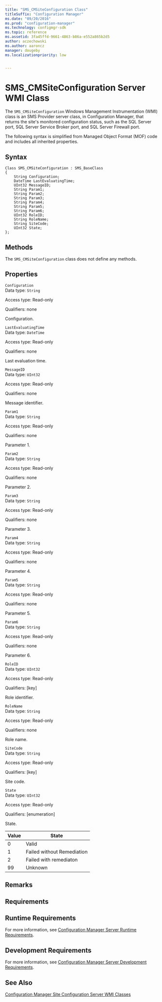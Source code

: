 ```yaml
---
title: "SMS_CMSiteConfiguration Class"
titleSuffix: "Configuration Manager"
ms.date: "09/20/2016"
ms.prod: "configuration-manager"
ms.technology: configmgr-sdk
ms.topic: reference
ms.assetid: 3fa45ffd-9661-4863-b86a-e552a865b2d5
author: aczechowski
ms.author: aaroncz
manager: dougebyms.localizationpriority: low


---
```

# SMS_CMSiteConfiguration Server WMI Class
The `SMS_CMSiteConfiguration` Windows Management Instrumentation (WMI) class is an SMS Provider server class, in Configuration Manager, that returns the site's monitored configuration status, such as the SQL Server port, SQL Server Service Broker port, and SQL Server Firewall port.  

 The following syntax is simplified from Managed Object Format (MOF) code and includes all inherited properties.  

## Syntax  

```  
Class SMS_CMSiteConfiguration : SMS_BaseClass  
{  
    String Configuration;  
    DateTime LastEvaluatingTime;  
    UInt32 MessageID;  
    String Param1;  
    String Param2;  
    String Param3;  
    String Param4;  
    String Param5;  
    String Param6;  
    UInt32 RoleID;  
    String RoleName;  
    String SiteCode;  
    UInt32 State;  
};  
```  

## Methods  
 The `SMS_CMSiteConfiguration` class does not define any methods.  

## Properties  
 `Configuration`  
 Data type: `String`  

 Access type: Read-only  

 Qualifiers: none  

 Configuration.   

 `LastEvaluatingTime`  
 Data type: `DateTime`  

 Access type: Read-only  

 Qualifiers: none  

 Last evaluation time.   

 `MessageID`  
 Data type: `UInt32`  

 Access type: Read-only  

 Qualifiers: none  

 Message identifier.   

 `Param1`  
 Data type: `String`  

 Access type: Read-only  

 Qualifiers: none  

 Parameter 1.   

 `Param2`  
 Data type: `String`  

 Access type: Read-only  

 Qualifiers: none  

 Parameter 2.   

 `Param3`  
 Data type: `String`  

 Access type: Read-only  

 Qualifiers: none  

 Parameter 3.   

 `Param4`  
 Data type: `String`  

 Access type: Read-only  

 Qualifiers: none  

 Parameter 4.   

 `Param5`  
 Data type: `String`  

 Access type: Read-only  

 Qualifiers: none  

 Parameter 5.   

 `Param6`  
 Data type: `String`  

 Access type: Read-only  

 Qualifiers: none  

 Parameter 6.   

 `RoleID`  
 Data type: `UInt32`  

 Access type: Read-only  

 Qualifiers: [key]  

 Role identifier.   

 `RoleName`  
 Data type: `String`  

 Access type: Read-only  

 Qualifiers: none  

 Role name.   

 `SiteCode`  
 Data type: `String`  

 Access type: Read-only  

 Qualifiers: [key]  

 Site code.   

 `State`  
 Data type: `UInt32`  

 Access type: Read-only  

 Qualifiers: [enumeration]  

 State.   

|Value|State|  
|-|-|  
|0|Valid|  
|1|Failed without Remediation|  
|2|Failed with remediaton|  
|99|Unknown|  

## Remarks  

## Requirements  

## Runtime Requirements  
 For more information, see [Configuration Manager Server Runtime Requirements](../../../../../develop/core/reqs/server-runtime-requirements.md).  

## Development Requirements  
 For more information, see [Configuration Manager Server Development Requirements](../../../../../develop/core/reqs/server-development-requirements.md).  

## See Also  
 [Configuration Manager Site Configuration Server WMI Classes](../../../../../develop/reference/core/servers/configure/site-configuration-server-wmi-classes.md)
